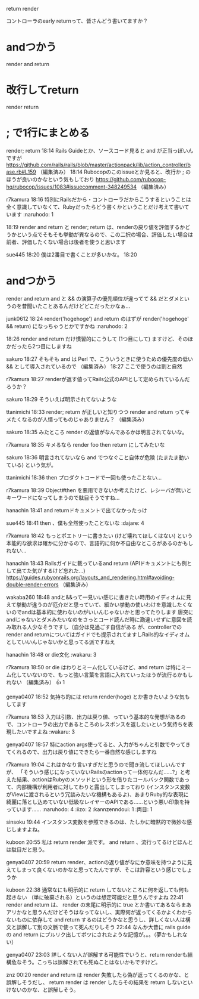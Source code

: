 return render

コントローラのearly returnって、皆さんどう書いてますか？
# andつかう
render and return
# 改行してreturn
render
return
# ; で1行にまとめる
render; return
18:14
Rails Guideとか、ソースコード見ると and が正当っぽいんですが https://github.com/rails/rails/blob/master/actionpack/lib/action_controller/base.rb#L159 （編集済み） 
18:14
Rubocopのこのissueとか見ると、改行か ; のほうが良いのかなという気もしており https://github.com/rubocop-hq/rubocop/issues/1083#issuecomment-348249534 （編集済み） 

r7kamura  18:16
特別にRailsだから・コントローラだからこうするということは全く意識していなくて、Rubyだったらどう書くかということだけ考えて書いています
:naruhodo:
1

18:19
render and return と render; return は、renderの戻り値を評価するかどうかという点でそもそも挙動が異なるので、この二択の場合、評価したい場合は前者、評価したくない場合は後者を使うと思います

sue445  18:20
僕は2番目で書くことが多いかな。
18:20
# andつかう
render and return
and と && の演算子の優先順位が違ってて && だとダメというのを昔聞いたことあるんだけどどこだったかなぁ...

junk0612  18:24
render('hogehoge') and return のはずが render('hogehoge' && return) になっちゃうとかですかね
:naruhodo:
2

18:26
render and return だけ慣習的にこうして (1つ目にして) ますけど、そのほかだったら2つ目にしますね

sakuro  18:27
そもそも and は Perl で、こういうときに使うための優先度の低い && として導入されているので （編集済み） 
18:27
ここで使うのは割と自然

r7kamura  18:27
renderが返す値ってRails公式のAPIとして定められているんだろうか？

sakuro  18:29
そういえば明示されてないような

ttanimichi  18:33
render; return が正しいと知りつつ render and return ってキメたくなるのが人情ってものじゃありません？ （編集済み） 

sakuro  18:35
みたところ render の返値がなんであるかは明言されてないな。

r7kamura  18:35
キメるなら render foo then return にしてみたいな

sakuro  18:36
明言されてないなら and でつなぐこと自体が危険 (たまたま動いている) という気が。

ttanimichi  18:36
then プロダクトコードで一回も使ったことない...

r7kamura  18:39
Object#then を悪用できないか考えたけど、レシーバが無いとキーワードになってしまうので駄目そうですね…

hanachin  18:41
and returnドキュメントで出てなかったっけ

sue445  18:41
then 、僕も全然使ったことないな
:dajare:
4


r7kamura  18:42
もっとポエトリーに書きたい (けど壊れてほしくはない) という本能的な欲求は確かに分かるので、言語的に何か不自由なところがあるのかもしれない…

hanachin  18:43
Railsガイドに載っているand return (APIドキュメントにも例として出てた気がするけど忘れた...)
https://guides.rubyonrails.org/layouts_and_rendering.html#avoiding-double-render-errors （編集済み） 

wakaba260  18:48
andと&&って一見いい感じに書きたい時用のイディオムに見えて挙動が違うのが厄介だと思っていて、細かい挙動の使いわけを意識したくないのでandは基本的に使わないのがいいんじゃないかと思ってたりします
唐突にandじゃないとダメみたいなのをさっとコード読んだ時に勘違いせずに意図を読み取れる人少なそうですし（自分は見過ごす自信がある
が、controllerでのrender and returnについてはガイドでも提示されてますしRails的なイディオムとしていいんじゃないかと思ってる派ですねえ

hanachin  18:48
or die文化
:wakaru:
3


r7kamura  18:50
or die はわりとミーム化しているけど、and return は特にミーム化していないので、もっと強い言葉を言語に入れていったほうが流行るかもしれない （編集済み） 
:+1:
1


genya0407  18:52
気持ち的には return render(hoge) とか書きたいような気もしてます

r7kamura  18:53
入力は引数、出力は戻り値、っていう基本的な発想があるので、コントローラの出力であるところのレスポンスを返したいという気持ちを表現したいですよね
:wakaru:
3


genya0407  18:57
特にaction args使ってると、入力がちゃんと引数でやってきてくれるので、出力は戻り値にできたら一番自然な感じしますね

r7kamura  19:04
これはかなり言いすぎだと思うので聞き流してほしいんですが、
「そういう感じになっていないRailsのactionって一体何なんだ……?」と考えた結果、actionはRubyのメソッドという形を借りたコールバック関数であって、内部機構が利用者に対してわりと露出してしまっており (インスタンス変数がViewに渡されるという冗談みたいな機構もあるよ)、あまりRuby的な表現に綺麗に落とし込めていない低級なレイヤーのAPIである……という悪い印象を持っています……
:naruhodo:
4
:iizo:
2
:kannzenndoui:
1
:両目:
1


sinsoku  19:44
インスタンス変数を参照できるのは、たしかに暗黙的で微妙な感じしますよね。

kuboon  20:55
私は return render 派です。
and return 、流行ってるけどほんとは駄目だと思う。

genya0407  20:59
return render、actionの返り値がなにか意味を持つように見えてしまって良くないのかなと思ってたんですが、そこは許容という感じでしょうか

kuboon  22:38
通常なにも明示的に return してないところに何を返しても何も起きない （単に破棄される）というのは想定可能だと思うんですよね
22:41
render and return は、 render の末尾に明示的に true とか書いてあるならまあアリかなと思うんだけどそうはなってないし、実際何が返ってくるかよくわからないものに依存して and return するのはどうかなと思うし、詳しくない人は構文と誤解して別の文脈で使って死んだりしそう
22:44
なんか大昔に rails guide の and return にプルリク出してボツにされたような記憶が。。。（夢かもしれない）

genya0407  23:03
詳しくない人が誤解する可能性でいうと、return renderも結構危なそう。こっちは誤解されても死ぬことはないかもですけど。

znz  00:20
render and return は render 失敗したら偽が返ってくるのかな、と誤解しそうだし、 return render は render したらその結果を return しないといけないのかな、と誤解しそう。